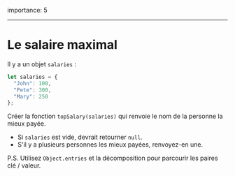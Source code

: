 importance: 5

---

# Le salaire maximal

Il y a un objet `salaries` : 

```js
let salaries = {
  "John": 100,
  "Pete": 300,
  "Mary": 250
};
```

Créer la fonction `topSalary(salaries)` qui renvoie le nom de la personne la mieux payée.

- Si `salaries` est vide, devrait retourner `null`.
- S'il y a plusieurs personnes les mieux payées, renvoyez-en une.

P.S. Utilisez `Object.entries` et la décomposition pour parcourir les paires clé / valeur.
